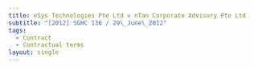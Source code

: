 ```yaml
---
title: eSys Technologies Pte Ltd v nTan Corporate Advisory Pte Ltd
subtitle: "[2012] SGHC 136 / 29\_June\_2012"
tags:
  - Contract
  - Contractual terms
layout: single
---
```


